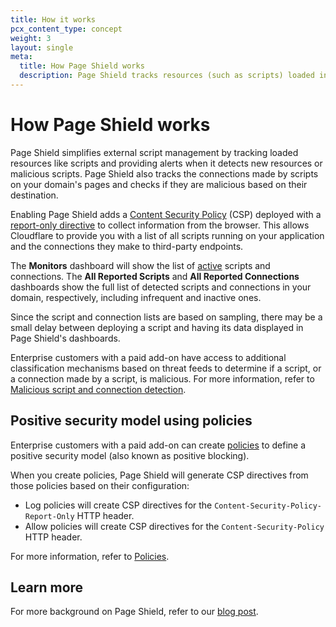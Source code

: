 ```yaml
---
title: How it works
pcx_content_type: concept
weight: 3
layout: single
meta:
  title: How Page Shield works
  description: Page Shield tracks resources (such as scripts) loaded in your domain's pages and provides alerts when it detects new or malicious resources.
---
```


# How Page Shield works

Page Shield simplifies external script management by tracking loaded resources like scripts and providing alerts when it detects new resources or malicious scripts. Page Shield also tracks the connections made by scripts on your domain's pages and checks if they are malicious based on their destination.

Enabling Page Shield adds a [Content Security Policy](https://developer.mozilla.org/en-US/docs/Web/HTTP/CSP) (CSP) deployed with a [report-only directive](/page-shield/reference/csp-header/) to collect information from the browser. This allows Cloudflare to provide you with a list of all scripts running on your application and the connections they make to third-party endpoints.

The **Monitors** dashboard will show the list of [active](/page-shield/reference/script-statuses/) scripts and connections. The **All Reported Scripts** and **All Reported Connections** dashboards show the full list of detected scripts and connections in your domain, respectively, including infrequent and inactive ones.

Since the script and connection lists are based on sampling, there may be a small delay between deploying a script and having its data displayed in Page Shield's dashboards.

Enterprise customers with a paid add-on have access to additional classification mechanisms based on threat feeds to determine if a script, or a connection made by a script, is malicious. For more information, refer to [Malicious script and connection detection](/page-shield/how-it-works/malicious-script-detection/).

## Positive security model using policies

Enterprise customers with a paid add-on can create [policies](/page-shield/policies/) to define a positive security model (also known as positive blocking).

When you create policies, Page Shield will generate CSP directives from those policies based on their configuration:

* Log policies will create CSP directives for the `Content-Security-Policy-Report-Only` HTTP header.
* Allow policies will create CSP directives for the `Content-Security-Policy` HTTP header.

For more information, refer to [Policies](/page-shield/policies/).

## Learn more

For more background on Page Shield, refer to our [blog post](https://blog.Khulnasoft.com/page-shield-generally-available/).
